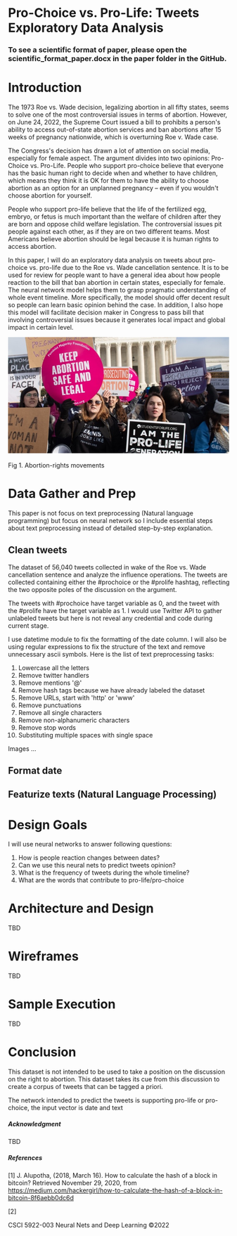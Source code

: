 # Pro-Choice vs. Pro-Life: Tweets Exploratory Data Analysis

### To see a scientific format of paper, please open the scientific_format_paper.docx in the paper folder in the GitHub. 

# Introduction

The 1973 Roe vs. Wade decision, legalizing abortion in all fifty states, seems to solve one of the most controversial issues in terms of abortion. However, on June 24, 2022, the Supreme Court issued a bill to prohibits a person's ability to access out-of-state abortion services and ban abortions after 15 weeks of pregnancy nationwide, which is overturning Roe v. Wade case.

The Congress's decision has drawn a lot of attention on social media, especially for female aspect. The argument divides into two opinions: Pro-Choice vs. Pro-Life. People who support pro-choice believe that everyone has the basic human right to decide when and whether to have children, which means they think it is OK for them to have the ability to choose abortion as an option for an unplanned pregnancy – even if you wouldn't choose abortion for yourself.

People who support pro-life believe that the life of the fertilized egg, embryo, or fetus is much important than the welfare of children after they are born and oppose child welfare legislation. The controversial issues pit people against each other, as if they are on two different teams. Most Americans believe abortion should be legal because it is human rights to access abortion.

In this paper, I will do an exploratory data analysis on tweets about pro-choice vs. pro-life due to the Roe vs. Wade cancellation sentence. It is to be used for review for people want to have a general idea about how people reaction to the bill that ban abortion in certain states, especially for female. The neural network model helps them to grasp pragmatic understanding of whole event timeline. More specifically, the model should offer decent result so people can learn basic opinion behind the case. In addition, I also hope this model will facilitate decision maker in Congress to pass bill that involving controversial issues because it generates local impact and global impact in certain level.

![original](./image/fig_1.jpg)

Fig 1. Abortion-rights movements

# Data Gather and Prep
This paper is not focus on text preprocessing (Natural language programming) but focus on neural network so I include essential steps about text preprocessing instead of detailed step-by-step explanation.  

## Clean tweets
The dataset of 56,040 tweets collected in wake of the Roe vs. Wade cancellation sentence and analyze the influence operations. The tweets are collected containing either the #prochoice or the #prolife hashtag, reflecting the two opposite poles of the discussion on the argument.

The tweets with #prochoice have target variable as 0, and the tweet with the #prolife have the target variable as 1. I would use Twitter API to gather unlabeled tweets but here is not reveal any credential and code during current stage.

I use datetime module to fix the formatting of the date column. I will also be using regular expressions to fix the structure of the text and remove unnecessary ascii symbols. Here is the list of text preprocessing tasks:

1. Lowercase all the letters
2. Remove twitter handlers
3. Remove mentions '@'
4. Remove hash tags because we have already labeled the dataset
5. Remove URLs, start with 'http' or 'www'
6. Remove punctuations
7. Remove all single characters
8. Remove non-alphanumeric characters
9. Remove stop words
10. Substituting multiple spaces with single space

Images …

## Format date

## Featurize texts (Natural Language Processing)

# Design Goals

I will use neural networks to answer following questions:

1. How is people reaction changes between dates?
2. Can we use this neural nets to predict tweets opinion?
3. What is the frequency of tweets during the whole timeline?
4. What are the words that contribute to pro-life/pro-choice


# Architecture and Design

TBD

# Wireframes

TBD

# Sample Execution

TBD

# Conclusion

This dataset is not intended to be used to take a position on the discussion on the right to abortion. This dataset takes its cue from this discussion to create a corpus of tweets that can be tagged a priori.

The network intended to predict the tweets is supporting pro-life or pro-choice, the input vector is date and text

##### Acknowledgment

TBD

##### References

[1] J. Alupotha, (2018, March 16). How to calculate the hash of a block in bitcoin? Retrieved November 29, 2020, from https://medium.com/hackergirl/how-to-calculate-the-hash-of-a-block-in-bitcoin-8f6aebb0dc6d

[2]

CSCI 5922-003 Neural Nets and Deep Learning ©2022